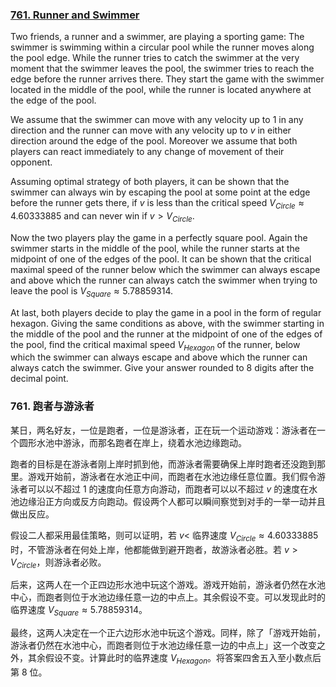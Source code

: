 ### [761. Runner and Swimmer](https://projecteuler.net/problem=761)

Two friends, a runner and a swimmer, are playing a sporting game: The swimmer is swimming within a circular pool while the runner moves along the pool edge.
While the runner tries to catch the swimmer at the very moment that the swimmer leaves the pool, the swimmer tries to reach the edge before the runner arrives there. They start the game with the swimmer located in the middle of the pool, while the runner is located anywhere at the edge of the pool.

We assume that the swimmer can move with any velocity up to $1$ in any direction and the runner can move with any velocity up to $v$ in either direction around the edge of the pool. Moreover we assume that both players can react immediately to any change of movement of their opponent.

Assuming optimal strategy of both players, it can be shown that the swimmer can always win by escaping the pool at some point at the edge before the runner gets there, if $v$ is less than the critical speed $V_{Circle} \approx 4.60333885$ and can never win if $v > V_{Circle}$.

Now the two players play the game in a perfectly square pool. Again the swimmer starts in the middle of the pool, while the runner starts at the midpoint of one of the edges of the pool. It can be shown that the critical maximal speed of the runner below which the swimmer can always escape and above which the runner can always catch the swimmer when trying to leave the pool is $V_{Square} \approx 5.78859314$.

At last, both players decide to play the game in a pool in the form of regular hexagon. Giving the same conditions as above, with the swimmer starting in the middle of the pool and the runner at the midpoint of one of the edges of the pool, find the critical maximal speed $V_{Hexagon}$ of the runner, below which the swimmer can always escape and above which the runner can always catch the swimmer.
Give your answer rounded to 8 digits after the decimal point.

### 761. 跑者与游泳者

某日，两名好友，一位是跑者，一位是游泳者，正在玩一个运动游戏：游泳者在一个圆形水池中游泳，而那名跑者在岸上，绕着水池边缘跑动。

跑者的目标是在游泳者刚上岸时抓到他，而游泳者需要确保上岸时跑者还没跑到那里。游戏开始前，游泳者在水池正中间，而跑者在水池边缘任意位置。我们假令游泳者可以以不超过 $1$ 的速度向任意方向游动，而跑者可以以不超过 $v$ 的速度在水池边缘沿正方向或反方向跑动。假设两个人都可以瞬间察觉到对手的一举一动并且做出反应。

假设二人都采用最佳策略，则可以证明，若 $v <$ 临界速度 $V_{Circle} \approx 4.60333885$ 时，不管游泳者在何处上岸，他都能做到避开跑者，故游泳者必胜。若 $v > V_{Circle}$，则游泳者必败。

后来，这两人在一个正四边形水池中玩这个游戏。游戏开始前，游泳者仍然在水池中心，而跑者则位于水池边缘任意一边的中点上。其余假设不变。可以发现此时的临界速度 $V_{Square} \approx 5.78859314$。

最终，这两人决定在一个正六边形水池中玩这个游戏。同样，除了「游戏开始前，游泳者仍然在水池中心，而跑者则位于水池边缘任意一边的中点上」这一个改变之外，其余假设不变。计算此时的临界速度 $V_{Hexagon}$。将答案四舍五入至小数点后第 8 位。
